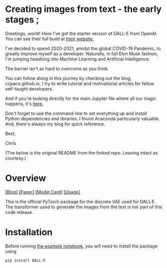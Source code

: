 # Creating images from text - the early stages ;


Greetings, world! Here I've got the starter version of DALL-E from OpenAI. You can see their full build at [their website.](https://openai.com/blog/dall-e/)


I've decided to spend 2020-2021, amidst the global COVID-19 Pandemic, to greatly improve myself as a developer. Naturally, in full Elon Musk fashion, I'm jumping headlong into Machine Learning and Artificial Intelligence. 


The barrier isn't as hard to overcome as you think. 


You can follow along in this journey by checking out the blog, ccpaco.github.io. I try to write tutorial and motivational articles for fellow self-taught developers. 


And if you're looking directly for the main Jupyter file where all our magic happens, it's [here. ](https://github.com/ccpaco/Open-AI-DALL-E-fork/blob/main/notebooks/usage.ipynb)


Don't forget to use the command-line to set everything up and install Python dependencies and libraries. I found Anaconda particularly valuable. And, there's always my blog for quick reference.

Best, 


Chris



(The below is the original README from the forked repo. Leaving intact as courtesy.)


# Overview

[[Blog]](https://openai.com/blog/dall-e/) [[Paper]](https://arxiv.org/abs/2102.12092) [[Model Card]](model_card.md) [[Usage]](notebooks/usage.ipynb)

This is the official PyTorch package for the discrete VAE used for DALL·E. The transformer used to generate the images from the text is not part of this code release.

# Installation

Before running [the example notebook](notebooks/usage.ipynb), you will need to install the package using

	pip install DALL-E
